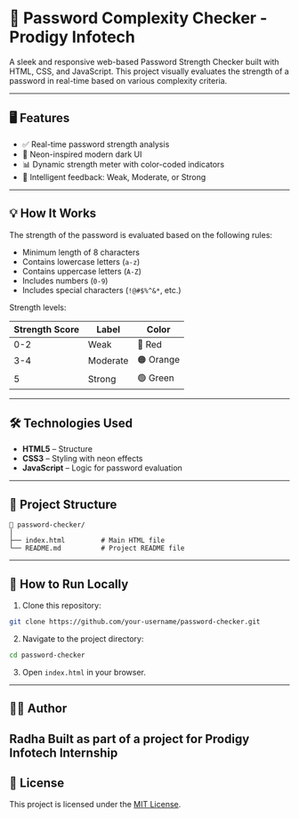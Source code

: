 # 🔐 Password Complexity Checker - Prodigy Infotech

A sleek and responsive web-based Password Strength Checker built with HTML, CSS, and JavaScript. This project visually evaluates the strength of a password in real-time based on various complexity criteria.

---

## 🖥️ Features

* ✅ Real-time password strength analysis
* 🎨 Neon-inspired modern dark UI
* 📊 Dynamic strength meter with color-coded indicators
* 🧠 Intelligent feedback: Weak, Moderate, or Strong

---

## 💡 How It Works

The strength of the password is evaluated based on the following rules:

* Minimum length of 8 characters
* Contains lowercase letters (`a-z`)
* Contains uppercase letters (`A-Z`)
* Includes numbers (`0-9`)
* Includes special characters (`!@#$%^&*`, etc.)

Strength levels:

| Strength Score | Label    | Color     |
| -------------- | -------- | --------- |
| 0-2            | Weak     | 🔴 Red    |
| 3-4            | Moderate | 🟠 Orange |
| 5              | Strong   | 🟢 Green  |

---

## 🛠️ Technologies Used

* **HTML5** – Structure
* **CSS3** – Styling with neon effects
* **JavaScript** – Logic for password evaluation

---

## 📁 Project Structure

```
📁 password-checker/
│
├── index.html         # Main HTML file
└── README.md          # Project README file
```

---

## 🧪 How to Run Locally

1. Clone this repository:

```bash
git clone https://github.com/your-username/password-checker.git
```

2. Navigate to the project directory:

```bash
cd password-checker
```

3. Open `index.html` in your browser.

---

## 🧑‍💻 Author

**Radha**
Built as part of a project for **Prodigy Infotech Internship**
---

## 📜 License

This project is licensed under the [MIT License](LICENSE).
